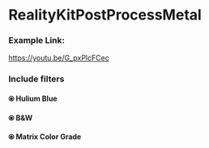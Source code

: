 # RealityKitPostProcessMetal
### Example Link:
https://youtu.be/G_pxPlcFCec

### Include filters
#### ⦿  Hulium Blue
#### ⦿ B&W
#### ⦿ Matrix Color Grade
